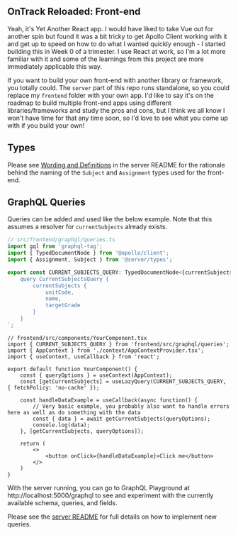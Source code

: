 ## OnTrack Reloaded: Front-end 

Yeah, it's Yet Another React app. I would have liked to take Vue out for another spin but found it was a bit tricky to get Apollo Client working with it and get up to speed on how to do what I wanted quickly enough - I started building this in Week 0 of a trimester. I use React at work, so I'm a lot more familiar with it and some of the learnings from this project are more immediately applicable this way.

If you want to build your own front-end with another library or framework, you totally could. The `server` part of this repo runs standalone, so you could replace my `frontend` folder with your own app. I'd like to say it's on the roadmap to build multiple front-end apps using different libraries/frameworks and study the pros and cons, but I think we all know I won't have time for that any time soon, so I'd love to see what you come up with if you build your own!

## Types

Please see [Wording and Definitions](../server/README.md) in the server README for the rationale behind the naming of the `Subject` and `Assignment` types used for the front-end. 

## GraphQL Queries

Queries can be added and used like the below example. Note that this assumes a resolver for `currentSubjects` already exists.

```typescript
// src/frontend/graphql/queries.ts
import gql from 'graphql-tag';
import { TypedDocumentNode } from '@apollo/client';
import { Assignment, Subject } from '@server/types';

export const CURRENT_SUBJECTS_QUERY: TypedDocumentNode<{currentSubjects: Subject[]}> = gql`
    query CurrentSubjectsQuery {
        currentSubjects {
            unitCode,
	        name,
	        targetGrade
        }
    }
`;
```

```tsx
// frontend/src/components/YourComponent.tsx
import { CURRENT_SUBJECTS_QUERY } from 'frontend/src/graphql/queries';
import { AppContext } from './context/AppContextProvider.tsx';
import { useContext, useCallback } from 'react';

export default function YourComponent() {
	const { queryOptions } = useContext(AppContext);
	const [getCurrentSubjects] = useLazyQuery(CURRENT_SUBJECTS_QUERY, { fetchPolicy: 'no-cache' });

	const handleDataExample = useCallback(async function() {
		// Very basic example, you probably also want to handle errors here as well as do something with the data
		const { data } = await getCurrentSubjects(queryOptions);
		console.log(data);
	}, [getCurrentSubjects, queryOptions]);

	return (
		<>
			<button onClick={handleDataExample}>Click me</button>
		</>
	)
}
```

With the server running, you can go to GraphQL Playground at http://localhost:5000/graphql to see and experiment with the currently available schema, queries, and fields.

Please see the [server README](../server/README.md) for full details on how to implement new queries.
